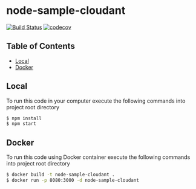 # node-sample-cloudant

[![Build Status](https://travis-ci.org/leonardofurnielis/node-sample-cloudant.svg?branch=master)](https://travis-ci.org/leonardofurnielis/node-sample-cloudant)
[![codecov](https://codecov.io/gh/leonardofurnielis/node-sample-cloudant/branch/master/graph/badge.svg?token=5LTEJCG91W)](https://codecov.io/gh/leonardofurnielis/node-sample-cloudant)

## Table of Contents

- [Local](#local)
- [Docker](#docker)

## Local

To run this code in your computer execute the following commands into project root directory

```bash
$ npm install
$ npm start
```

## Docker

To run this code using Docker container execute the following commands into project root directory

```bash
$ docker build -t node-sample-cloudant .
$ docker run -p 8080:3000 -d node-sample-cloudant
```
